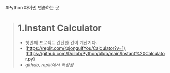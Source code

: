 #Python
파이썬 연습하는 곳

> # **1.Instant Calculator**
> * 첫번째 프로젝트
> 간단한 간이 계산기다.
> * (https://replit.com/@jonguIfYou/Calculator?v=1), (https://github.com/Doilob/Python/blob/main/Instant%20Calculator.py)
> * *github, replit에서 작성됨*
